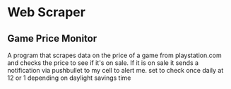 # Web Scraper

## Game Price Monitor
A program that scrapes data on the price of a game from playstation.com and checks the price to see if it's on sale. If it is on sale it sends a notification via pushbullet to my cell to alert me. set to check once daily at 12 or 1 depending on daylight savings time 
